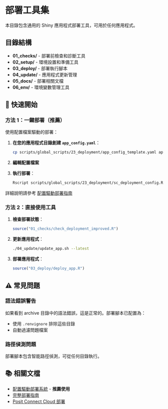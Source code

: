 # 部署工具集

本目錄包含通用的 Shiny 應用程式部署工具，可用於任何應用程式。

## 目錄結構

- **01_checks/** - 部署前檢查和診斷工具
- **02_setup/** - 環境設置和準備工具  
- **03_deploy/** - 部署執行腳本
- **04_update/** - 應用程式更新管理
- **05_docs/** - 部署相關文檔
- **06_env/** - 環境變數管理工具

## 🚀 快速開始

### 方法 1：一鍵部署（推薦）

使用配置檔案驅動的部署：

1. **在您的應用程式目錄創建 `app_config.yaml`**：
   ```bash
   cp scripts/global_scripts/23_deployment/app_config_template.yaml app_config.yaml
   ```

2. **編輯配置檔案**

3. **執行部署**：
   ```bash
   Rscript scripts/global_scripts/23_deployment/sc_deployment_config.R
   ```

詳細說明請參考 [配置驅動部署指南](README_CONFIG.md)

### 方法 2：直接使用工具

1. **檢查部署狀態**：
   ```r
   source("01_checks/check_deployment_improved.R")
   ```

2. **更新應用程式**：
   ```bash
   ./04_update/update_app.sh --latest
   ```

3. **部署應用程式**：
   ```r
   source("03_deploy/deploy_app.R")
   ```

## ⚠️ 常見問題

### 語法錯誤警告
如果看到 archive 目錄中的語法錯誤，這是正常的。部署腳本已配置為：
- 使用 `.renvignore` 排除這些目錄
- 自動過濾問題檔案

### 路徑偵測問題
部署腳本包含智能路徑偵測，可從任何目錄執行。

## 📚 相關文檔

- [配置驅動部署系統](README_CONFIG.md) - **推薦使用**
- [完整部署指南](05_docs/COMPLETE_DEPLOYMENT_GUIDE.md)
- [Posit Connect Cloud 部署](05_docs/POSIT_CONNECT_CLOUD_GITHUB_DEPLOYMENT.md)

